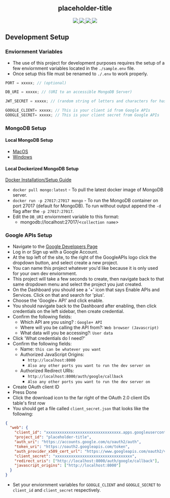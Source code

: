 <h2 align="center">placeholder-title</h2>
<p align="center">
  <a href="https://codecov.io/gh/uptonm/placeholder-title">
    <img src="https://codecov.io/gh/uptonm/placeholder-title/branch/master/graph/badge.svg" />
  </a>
  <a href="https://travis-ci.org/uptonm/placeholder-title">
    <img src="https://travis-ci.org/uptonm/placeholder-title.svg?branch=master">
  </a>
  <a href="https://greenkeeper.io/">
    <img src="https://badges.greenkeeper.io/uptonm/placeholder-title.svg">
  </a>
  <a href="https://github.com/prettier/prettier">
   <img src="https://img.shields.io/badge/code_style-prettier-ff69b4.svg" />
  </a>
  <br/>
</p>


## Development Setup

### Enviornment Variables

- The use of this project for development purposes requires the setup of a few enviornment variables located in the `./sample.env` file.
- Once setup this file must be renamed to `./.env` to work properly.

```javascript
PORT = xxxxx; // (optional)

DB_URI = xxxxx; // (URI to an accessible MongoDB Server)

JWT_SECRET = xxxxx; // (random string of letters and characters for hashing)

GOOGLE_CLIENT= xxxxx; // This is your client id from Google APIs
GOOGLE_SECRET= xxxxx; // This is your client secret from Google APIs
```

### MongoDB Setup

#### Local MongoDB Setup

- [MacOS](https://treehouse.github.io/installation-guides/mac/mongo-mac.html)
- [Windows](https://medium.com/@LondonAppBrewery/how-to-download-install-mongodb-on-windows-4ee4b3493514)

#### Local Dockerized MongoDB Setup

[Docker Installation/Setup Guide](https://docs.docker.com/install/)

- `docker pull mongo:latest` - To pull the latest docker image of MongoDB server.
- `docker run -p 27017:27017 mongo` - To run the MongoDB container on port 27017 (default for MongoDB). To run without output append the `-d` flag after the `-p 27017:27017`.
- Edit the `DB_URI` enviornment variable to this format:
  - mongodb://localhost:27017/\<`collection name`>
  
### Google APIs Setup

- Navigate to the [Google Developers Page](https://console.developers.google.com)
- Log in or Sign up with a Google Account.
- At the top left of the site, to the right of the GoogleAPIs logo click the dropdown button, and select create a new project.
- You can name this project whatever you'd like because it is only used for your own dev enviornment.
- This project will take a few seconds to create, then navigate back to that same dropdown menu and select the project you just created.
- On the Dashboard you should see a '+' icon that says Enable APIs and Services. Click on that and search for 'plus'.
- Choose the 'Google+ API' and click enable.
- You should navigate back to the Dashboard after enabling, then click credentials on the left sidebar, then create credential.
- Confirm the following fields:
  - Which API are you using? : `Google+ API`
  - Where will you be calling the API from?: `Web browser (Javascript)`
  - What data will you be accessing?: `User data`
- Click 'What credentials do I need?'
- Confirm the following fields:
  - Name: `this can be whatever you want`
  - Authorized JavaScript Origins:
    - `http://localhost:8000`
    - `Also any other ports you want to run the dev server on`
  - Authorized Redirect URIs:
    - `http://localhost:8000/auth/google/callback`
    - `Also any other ports you want to run the dev server on`
- Create OAuth client ID
- Press Done
- Click the download icon to the far right of the OAuth 2.0 client IDs table's first row
- You should get a file called `client_secret.json` that looks like the following:
``` json
{
  "web": {
    "client_id": "xxxxxxxxxxxxxxxxxxxxxxxxxxxxxxxxx.apps.googleusercontent.com",
    "project_id": "placeholder-title",
    "auth_uri": "https://accounts.google.com/o/oauth2/auth",
    "token_uri": "https://oauth2.googleapis.com/token",
    "auth_provider_x509_cert_url": "https://www.googleapis.com/oauth2/v1/certs",
    "client_secret": "xxxxxxxxxxxxxxxxxxxxxxxxxxxxxxxxxx",
    "redirect_uris": ["http://localhost:8000/auth/google/callback"],
    "javascript_origins": ["http://localhost:8000"]
  }
}
```
- Set your enviornment variables for `GOOGLE_CLIENT` and `GOOGLE_SECRET` to `client_id` and `client_secret` respectively.




